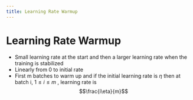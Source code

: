 ```yaml
---
title: Learning Rate Warmup
---
```


# Learning Rate Warmup
- Small learning rate at the start and then a larger learning rate when the training is stabilized
- Linearly from 0 to initial rate
- First m batches to warm up and if the initial learning rate is $\eta$ then at batch i, $1 \leq i \leq m$ , learning rate is $$\frac{i\eta}{m}$$








































